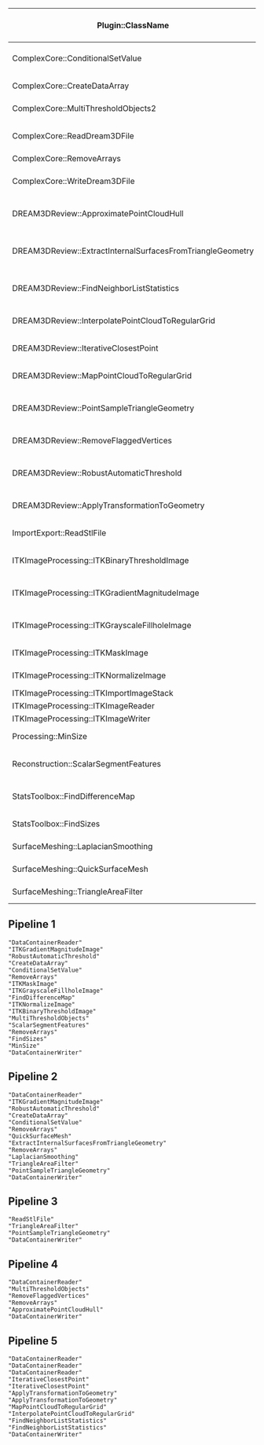 | Plugin::ClassName | Human Label | Ready to Port |
|---|---|---|
| ComplexCore::ConditionalSetValue | "Replace Value in Array (Conditional)" | YES  |
| ComplexCore::CreateDataArray | "Create Data Array" | YES |
| ComplexCore::MultiThresholdObjects2 | "Threshold Objects" | NO |
| ComplexCore::ReadDream3DFile | "Read DREAM.3D Data File" | YES |
| ComplexCore::RemoveArrays | "Delete Data" | NO |
| ComplexCore::WriteDream3DFile | "Write DREAM.3D Data File" | YES |
| DREAM3DReview::ApproximatePointCloudHull | "Approximate Point Cloud Hull" | YES |
| DREAM3DReview::ExtractInternalSurfacesFromTriangleGeometry | "Extract Internal Surfaces from Triangle" | YES |
| DREAM3DReview::FindNeighborListStatistics | "Find NeighborList Statistics" | YES |
| DREAM3DReview::InterpolatePointCloudToRegularGrid | "Interpolate Point Cloud to Regular Grid" | YES |
| DREAM3DReview::IterativeClosestPoint | "Iterative Closest Point" | YES |
| DREAM3DReview::MapPointCloudToRegularGrid | "Map Point Cloud to Regular Grid" | YES |
| DREAM3DReview::PointSampleTriangleGeometry | "Point Sample Triangle Geometry" | YES |
| DREAM3DReview::RemoveFlaggedVertices | "Remove Flagged Vertices" | YES |
| DREAM3DReview::RobustAutomaticThreshold | "Robust Automatic Threshold" | YES |
| DREAM3DReview::ApplyTransformationToGeometry | "Apply Transformation to Geometry" | NO |
| ImportExport::ReadStlFile | "Import STL File" | YES  |
| ITKImageProcessing::ITKBinaryThresholdImage | "ITK::Binary Threshold Image Filter" | YES |
| ITKImageProcessing::ITKGradientMagnitudeImage | "ITK::Gradient Magnitude Image Filter" | YES |
| ITKImageProcessing::ITKGrayscaleFillholeImage | "ITK::Grayscale Fillhole Image Filter" | YES |
| ITKImageProcessing::ITKMaskImage | "ITK::Mask Image Filter" | YES |
| ITKImageProcessing::ITKNormalizeImage | "ITK::Normalize Image Filter" | YES |
| ITKImageProcessing::ITKImportImageStack | | YES |
| ITKImageProcessing::ITKImageReader | | YES |
| ITKImageProcessing::ITKImageWriter | | YES |
| Processing::MinSize | "Minimum Size" | YES |
| Reconstruction::ScalarSegmentFeatures | "Segment Features (Scalar)" | YES |
| StatsToolbox::FindDifferenceMap | "Find Difference Map" | YES |
| StatsToolbox::FindSizes | "Find Feature Sizes" |YES  |
| SurfaceMeshing::LaplacianSmoothing | "Laplacian Smoothing" | YES |
| SurfaceMeshing::QuickSurfaceMesh | "Quick Surface Mesh" | YES |
| SurfaceMeshing::TriangleAreaFilter | "Generate Triangle Areas" | YES  |


## Pipeline 1 ##

    "DataContainerReader"
    "ITKGradientMagnitudeImage"
    "RobustAutomaticThreshold"
    "CreateDataArray"
    "ConditionalSetValue"
    "RemoveArrays"
    "ITKMaskImage"
    "ITKGrayscaleFillholeImage"
    "FindDifferenceMap"
    "ITKNormalizeImage"
    "ITKBinaryThresholdImage"
    "MultiThresholdObjects"
    "ScalarSegmentFeatures"
    "RemoveArrays"
    "FindSizes"
    "MinSize"
    "DataContainerWriter"


## Pipeline 2 ##

    "DataContainerReader"
    "ITKGradientMagnitudeImage"
    "RobustAutomaticThreshold"
    "CreateDataArray"
    "ConditionalSetValue"
    "RemoveArrays"
    "QuickSurfaceMesh"
    "ExtractInternalSurfacesFromTriangleGeometry"
    "RemoveArrays"
    "LaplacianSmoothing"
    "TriangleAreaFilter"
    "PointSampleTriangleGeometry"
    "DataContainerWriter"

## Pipeline 3 ##

    "ReadStlFile"
    "TriangleAreaFilter"
    "PointSampleTriangleGeometry"
    "DataContainerWriter"

## Pipeline 4 ##

    "DataContainerReader"
    "MultiThresholdObjects"
    "RemoveFlaggedVertices"
    "RemoveArrays"
    "ApproximatePointCloudHull"
    "DataContainerWriter"

## Pipeline 5 ##

    "DataContainerReader"
    "DataContainerReader"
    "DataContainerReader"
    "IterativeClosestPoint"
    "IterativeClosestPoint"
    "ApplyTransformationToGeometry"
    "ApplyTransformationToGeometry"
    "MapPointCloudToRegularGrid"
    "InterpolatePointCloudToRegularGrid"
    "FindNeighborListStatistics"
    "FindNeighborListStatistics"
    "DataContainerWriter"